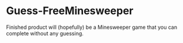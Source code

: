 # Guess-FreeMinesweeper
Finished product will (hopefully) be a Minesweeper game that you can complete without any guessing.
